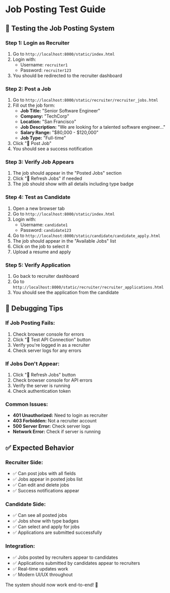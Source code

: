 # Job Posting Test Guide

## 🧪 **Testing the Job Posting System**

### **Step 1: Login as Recruiter**
1. Go to `http://localhost:8000/static/index.html`
2. Login with:
   - Username: `recruiter1`
   - Password: `recruiter123`
3. You should be redirected to the recruiter dashboard

### **Step 2: Post a Job**
1. Go to `http://localhost:8000/static/recruiter/recruiter_jobs.html`
2. Fill out the job form:
   - **Job Title:** "Senior Software Engineer"
   - **Company:** "TechCorp"
   - **Location:** "San Francisco"
   - **Job Description:** "We are looking for a talented software engineer..."
   - **Salary Range:** "$80,000 - $120,000"
   - **Job Type:** "Full-time"
3. Click "🚀 Post Job"
4. You should see a success notification

### **Step 3: Verify Job Appears**
1. The job should appear in the "Posted Jobs" section
2. Click "🔄 Refresh Jobs" if needed
3. The job should show with all details including type badge

### **Step 4: Test as Candidate**
1. Open a new browser tab
2. Go to `http://localhost:8000/static/index.html`
3. Login with:
   - Username: `candidate1`
   - Password: `candidate123`
4. Go to `http://localhost:8000/static/candidate/candidate_apply.html`
5. The job should appear in the "Available Jobs" list
6. Click on the job to select it
7. Upload a resume and apply

### **Step 5: Verify Application**
1. Go back to recruiter dashboard
2. Go to `http://localhost:8000/static/recruiter/recruiter_applications.html`
3. You should see the application from the candidate

## 🔧 **Debugging Tips**

### **If Job Posting Fails:**
1. Check browser console for errors
2. Click "🔧 Test API Connection" button
3. Verify you're logged in as a recruiter
4. Check server logs for any errors

### **If Jobs Don't Appear:**
1. Click "🔄 Refresh Jobs" button
2. Check browser console for API errors
3. Verify the server is running
4. Check authentication token

### **Common Issues:**
- **401 Unauthorized:** Need to login as recruiter
- **403 Forbidden:** Not a recruiter account
- **500 Server Error:** Check server logs
- **Network Error:** Check if server is running

## ✅ **Expected Behavior**

### **Recruiter Side:**
- ✅ Can post jobs with all fields
- ✅ Jobs appear in posted jobs list
- ✅ Can edit and delete jobs
- ✅ Success notifications appear

### **Candidate Side:**
- ✅ Can see all posted jobs
- ✅ Jobs show with type badges
- ✅ Can select and apply for jobs
- ✅ Applications are submitted successfully

### **Integration:**
- ✅ Jobs posted by recruiters appear to candidates
- ✅ Applications submitted by candidates appear to recruiters
- ✅ Real-time updates work
- ✅ Modern UI/UX throughout

The system should now work end-to-end! 🎉
